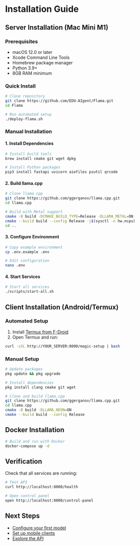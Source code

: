# Installation Guide

## Server Installation (Mac Mini M1)

### Prerequisites

- macOS 12.0 or later
- Xcode Command Line Tools
- Homebrew package manager
- Python 3.9+
- 8GB RAM minimum

### Quick Install

```bash
# Clone repository
git clone https://github.com/EDU-AIgent/Flama.git
cd Flama

# Run automated setup
./deploy-flama.sh
```

### Manual Installation

#### 1. Install Dependencies

```bash
# Install build tools
brew install cmake git wget dpkg

# Install Python packages
pip3 install fastapi uvicorn aiofiles psutil qrcode
```

#### 2. Build llama.cpp

```bash
# Clone llama.cpp
git clone https://github.com/ggerganov/llama.cpp.git
cd llama.cpp

# Build with Metal support
cmake -B build -DCMAKE_BUILD_TYPE=Release -DLLAMA_METAL=ON
cmake --build build --config Release -j$(sysctl -n hw.ncpu)
cd ..
```

#### 3. Configure Environment

```bash
# Copy example environment
cp .env.example .env

# Edit configuration
nano .env
```

#### 4. Start Services

```bash
# Start all services
./scripts/start-all.sh
```

## Client Installation (Android/Termux)

### Automated Setup

1. Install [Termux from F-Droid](https://f-droid.org/packages/com.termux/)
2. Open Termux and run:

```bash
curl -sSL http://YOUR_SERVER:8000/magic-setup | bash
```

### Manual Setup

```bash
# Update packages
pkg update && pkg upgrade

# Install dependencies
pkg install clang cmake git wget

# Clone and build llama.cpp
git clone https://github.com/ggerganov/llama.cpp.git
cd llama.cpp
cmake -B build -DLLAMA_NEON=ON
cmake --build build --config Release
```

## Docker Installation

```bash
# Build and run with Docker
docker-compose up -d
```

## Verification

Check that all services are running:

```bash
# Test API
curl http://localhost:8000/health

# Open control panel
open http://localhost:8000/control-panel
```

## Next Steps

- [Configure your first model](models.md)
- [Set up mobile clients](mobile-setup.md)
- [Explore the API](api-reference.md)